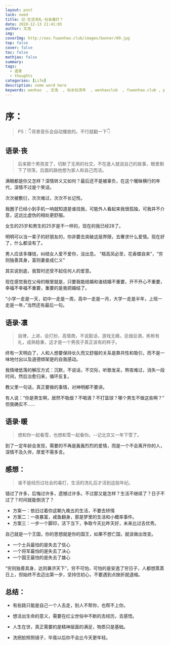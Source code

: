 ```yaml
---
layout: post
lock: need
title: 记-生活洗礼·社会毒打？
date: 2020-12-13 21:41:03
author: 文浩
img:
coverImg: http://oes.fuwenhao.club/images/banner/09.jpg
top: false
cover: false
toc: false
mathjax: false
summary:
tags:
  - 语录
  - thoughts
categories: [Life]
description: some word here
keywords: wenhao  , 文浩  , 似水似流年  , wenhaoclub  , fuwenhao.club , plus.fuwenhao.club  ,文浩的博客 , 似水似流年的博客
---
```

# 序：
>
>PS：👇背景音乐会自动播放的。不行就戳一下👇
<link rel="stylesheet" href="https://cdn.jsdelivr.net/gh/wenhaoclub/blog-assets/files/js/css/APlayer.min.css">
<script src="https://cdn.jsdelivr.net/gh/wenhaoclub/blog-assets/files/js/APlayer.min.js"></script>
<script src="https://cdn.jsdelivr.net/npm/meting@1.1.0/dist/Meting.min.js"></script>
<div class="aplayer" data-id="530507" data-server="netease" data-type="song" data-mode="single" data-autoplay="true"></div>

## 语录·丧
> 后来那个男孩变了，切断了无用的社交，不在逢人就说自己的故事，眼里剩下了坦荡，后面的路他想为家人和自己而活。

满眼都是你又怎样？深情转义又如何？最后还不是被辜负，在这个暧昧横行的年代，深情不过是个笑话。

次次被敷衍，次次难过，次次不长记性。

我圈子已经小到手机一响就知道是谁找我，可能外人看起来我很孤独，可我并不介意，这远比虚伪的相处更舒服。

女生的25岁和男生的25岁是不一样的，现在的我已经28了。

明明可以当一辈子的好朋友的，你非要去突破这层界限，去奢求什么爱情。现在好了，什么都没有了。

男人应该多赚钱，纠结女人爱不爱你，没出息。 “梧高凤必至，花香蝶自来”，“穷则独善其身，富则妻妾成仁义”

其实说到底，我暂时还受不起任何人的爱意。

现在感觉我在父母的眼里就是，只要我能结婚和谁结婚不重要，开不开心不重要，幸福不幸福不重要，重要的是我把婚结了。

“小学一走是一天，初中一走是一周，高中一走是一月，大学一走是半年，上班一走是一年，”当然还有最后一句。

## 语录·凛
> 自律，上进，会打扮，高情商，不说脏话，游戏无瘾，忌烟忌酒，彬彬有礼，成熟稳重，这才是一个男孩子真正该有的样子。

终有一天明白了，人和人想要保持长久而又舒服的关系是靠共性和吸引，而不是一味地付出以及道德绑架是的自我感动。

我情绪低落的解压方式：沉默，不说话，不交际，听歌发呆，熬夜难过，消失一段时间，然后治愈归来，循环反复。

教父里一句话，真正要做的事情，对神明都不要讲。

有人说：“你是男生啊，居然不吸烟？不喝酒？不打篮球？哪个男生不做这些啊？” 但我确实不……

## 语录·暖
> 想和你一起看雪，也想和雪一起看你。--记北京又一年下雪了。

到了一定年龄会发现，需要的不再是轰轰烈烈的爱情，而是一个不会离开你的人，深情不及久伴，厚爱不需多言。

## 感想：
> 谁不是经历过社会的毒打，生活的洗礼后才活到这般年纪。

错过了许多，后悔过许多，遗憾过许多。不过那又能怎样？生活不继续了？日子不过了？时间就能倒流了？
- 方案一：依旧过着你这朝九晚五的生活，不要去矫情
- 方案二：一夜暴富，咸鱼翻身，那是梦里的生活和小概率事件。
- 方案三：一步一个脚印，活下当下，争取今天比昨天好，未来比过去优秀。

自己就是一个王国，你的思想就是你的国王，如果不想亡国，就该做出改变。
- 一个士兵最怕的是失去了信心
- 一个将军最怕的是失去了决心
- 一个国王最怕的是失去了雄心

“穷则独善其身，达则兼济天下”，穷不可怕，可怕的是安逸了穷日子，人都想蒸蒸日上，但始终不去迈出第一步，坚持住初心，不要遇到点挫折就退缩。

## 总结：
- 有些路只能是自己一个人去走，别人不帮你，也帮不上你。

- 想活出生命的意义，需要在红尘世俗中不断的去经历，去感悟。

- 人生在世，真正需要的是精神层面的满足，物质只是基础。

- 洗把脸照照镜子，毕竟以后你不会比今天更年轻。